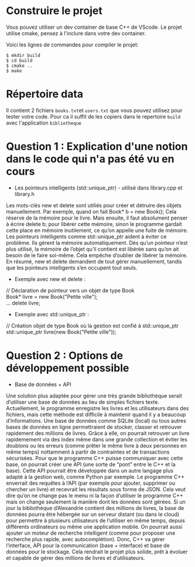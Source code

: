 # Construire le projet
Vous pouvez utiliser un dev container de base C++ de VScode.
Le projet utilise cmake, pensez à l'inclure dans votre dev container.

Voici les lignes de commandes pour compiler le projet:
```
$ mkdir build
$ cd build
$ cmake ..
$ make 
```

# Répertoire data

Il contient 2 fichiers `books.txt`et `users.txt` que vous pouvez utilisez pour tester votre code.
Pour ca il suffit de les copiers dans le repertoire `build` avec l'application `bibliotheque`

# Question 1 : Explication d'une notion dans le code qui n'a pas été vu en cours

- Les pointeurs intelligents (std::unique_ptr) - utilisé dans library.cpp et library.h

Les mots-clés new et delete sont utiliés pour créer et détruire des objets manuellement. Par exemple, quand on fait Book* b = new Book(); Cela réserve de la mémoire pour le livre. Mais ensuite, il faut absolument penser à écrire delete b; pour libérer cette mémoire, sinon le programme gardait cette place en mémoire inutilement, ce qu’on appelle une fuite de mémoire. Les pointeurs intelligents comme std::unique_ptr aident à éviter ce problème. Ils gèrent la mémoire automatiquement. Dès qu’un pointeur n’est plus utilisé, la mémoire de l’objet qu’il contient est libérée sans qu’on ait besoin de le faire soi-même. Cela empêche d’oublier de libérer la mémoire. En résumé, new et delete demandent de tout gérer manuellement, tandis que les pointeurs intelligents s’en occupent tout seuls.

* Exemple avec new et delete :                                    

// Déclaration de pointeur vers un objet de type Book  
Book* livre = new Book("Petite ville");                          
...
delete livre;

* Exemple avec std::unique_ptr :

// Création objet de type Book où la gestion est confié à std::unique_ptr
std::unique_ptr<Book> livre(new Book("Petite ville"));

# Question 2 : Options de développement possible 

- Base de données + API

Une solution plus adaptée pour gérer une très grande bibliothèque serait d’utiliser une base de données au lieu de simples fichiers texte. Actuellement, le programme enregistre les livres et les utilisateurs dans des fichiers, mais cette méthode est difficile à maintenir quand il y a beaucoup d’informations. Une base de données comme SQLite (local) ou tous autres bases de données en ligne permettraient de stocker, classer et retrouver rapidement des millions de livres. Grâce à elle, on pourrait retrouver un livre rapidemement via des index même dans une grande collection et éviter les doublons ou les erreurs (comme prêter le même livre à deux personnes en même temps) nottamment à partir de contraintes et de transactions sécurisées.
Pour que le programme C++ puisse communiquer avec cette base, on pourrait créer une API (une sorte de “pont” entre le C++ et la base). Cette API pourrait être développée dans un autre langage plus adapté à la gestion web, comme Python par exemple. Le programme C++ enverrait des requêtes à l’API (par exemple pour ajouter, supprimer ou chercher un livre) et recevrait les résultats sous forme de JSON. Cela veut dire qu’on ne change pas le menu ni la façon d’utiliser le programme C++ mais on change seulement la manière dont les données sont gérées. Si un jour la bibliothèque d’Alexandrie contient des millions de livres, la base de données pourra être hébergée sur un serveur distant (ou dans le cloud) pour permettre à plusieurs utilisateurs de l’utiliser en même temps, depuis différents ordinateurs ou même une application mobile. On pourrait aussi ajouter un moteur de recherche intelligent (comme pour proposer une recherche plus rapide, avec autocomplétion). Donc, C++ va gérer l’interface, API pour la communication (base + interface) et base de données pour le stockage. Cela rendrait le projet plus solide, prêt à évoluer et capable de gérer des millions de livres et d’utilisateurs.





